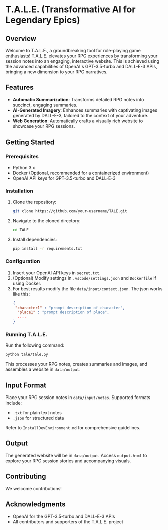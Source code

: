 # T.A.L.E. (Transformative AI for Legendary Epics)

## Overview
Welcome to T.A.L.E., a groundbreaking tool for role-playing game enthusiasts! T.A.L.E. elevates your RPG experiences by transforming your session notes into an engaging, interactive website. This is achieved using the advanced capabilities of OpenAI's GPT-3.5-turbo and DALL-E-3 APIs, bringing a new dimension to your RPG narratives.

## Features
- **Automatic Summarization**: Transforms detailed RPG notes into succinct, engaging summaries.
- **AI-Generated Imagery**: Enhances summaries with captivating images generated by DALL-E-3, tailored to the context of your adventure.
- **Web Generation**: Automatically crafts a visually rich website to showcase your RPG sessions.

## Getting Started
### Prerequisites
- Python 3.x
- Docker (Optional, recommended for a containerized environment)
- OpenAI API keys for GPT-3.5-turbo and DALL-E-3

### Installation
1. Clone the repository:
   ```bash
   git clone https://github.com/your-username/TALE.git
   ```
2. Navigate to the cloned directory:
   ```bash
   cd TALE
   ```
3. Install dependencies:
   ```bash
   pip install -r requirements.txt
   ```

### Configuration
1. Insert your OpenAI API keys in `secret.txt`.
2. (Optional) Modify settings in `.vscode/settings.json` and `Dockerfile` if using Docker.
3. For best results modify the file `data/input/context.json`. The json works like this:
   ```json
   {
    "character1" : "prompt description of character",
     "place1" : "prompt description of place",
     ....
   }
   ```

### Running T.A.L.E.
Run the following command:
```bash
python tale/tale.py
```
This processes your RPG notes, creates summaries and images, and assembles a website in `data/output`.

## Input Format
Place your RPG session notes in `data/input/notes`. Supported formats include:
- `.txt` for plain text notes
- `.json` for structured data

Refer to `InstallDevEnvironment.md` for comprehensive guidelines.

## Output
The generated website will be in `data/output`. Access `output.html` to explore your RPG session stories and accompanying visuals.

## Contributing
We welcome contributions!


## Acknowledgments
- OpenAI for the GPT-3.5-turbo and DALL-E-3 APIs
- All contributors and supporters of the T.A.L.E. project 
